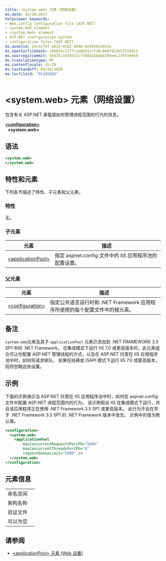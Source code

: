 ```yaml
---
title: <system.web> 元素（网络设置）
ms.date: 03/30/2017
helpviewer_keywords:
- Web.config configuration file [ASP.NET]
- system.Web element
- <system.Web> element
- ASP.NET configuration system
- configuration files [ASP.NET]
ms.assetid: 24c4cf4f-ad32-42b2-b040-8e4549e2855e
ms.openlocfilehash: c8b01ec217fc1b6b91ccf36c8667922b57f26852
ms.sourcegitcommit: 5b475c1855b32cf78d2d1bbb4295e4c236f39464
ms.translationtype: MT
ms.contentlocale: zh-CN
ms.lasthandoff: 09/24/2020
ms.locfileid: "91185582"
---
```

# <a name="systemweb-element-web-settings"></a>\<system.web> 元素（网络设置）

包含有关 ASP.NET 承载层如何管理进程范围的行为的信息。  
  
[**\<configuration>**](../configuration-element.md)  
&nbsp;&nbsp;**\<system.web>**  
  
## <a name="syntax"></a>语法  
  
```xml  
<system.web>  
</system.web>  
```  
  
## <a name="attributes-and-elements"></a>特性和元素  

下列各节描述了特性、子元素和父元素。  
  
### <a name="attributes"></a>特性  

无。  
  
### <a name="child-elements"></a>子元素  
  
|元素|描述|  
|-------------|-----------------|  
|[\<applicationPool>](applicationpool-element-web-settings.md)|指定 aspnet.config 文件中的 IIS 应用程序池的配置设置。|  
  
### <a name="parent-elements"></a>父元素  
  
|元素|描述|  
|-------------|-----------------|  
|[\<configuration>](../configuration-element.md)|指定公共语言运行时和 .NET Framework 应用程序所使用的每个配置文件中的根元素。|  
  
## <a name="remarks"></a>备注  

`system.web`元素及其子 `applicationPool` 元素已添加到 .NET FRAMEWORK 3.5 SP1 中的 .NET Framework。 在集成模式下运行 IIS 7.0 或更高版本时，此元素组合可让你配置 ASP.NET 管理线程的方式，以及在 ASP.NET 托管在 IIS 应用程序池中时，如何将请求排队。 如果在经典或 ISAPI 模式下运行 IIS 7.0 或更高版本，则将忽略这些设置。  
  
## <a name="example"></a>示例  

下面的示例演示当 ASP.NET 托管在 IIS 应用程序池中时，如何在 aspnet.config 文件中配置 ASP.NET 进程范围内的行为。 该示例假设 IIS 在集成模式下运行，并且该应用程序正在使用 .NET Framework 3.5 SP1 或更高版本。 此行为不会在早于 .NET Framework 3.5 SP1 的 .NET Framework 版本中发生。 示例中的值为默认值。  
  
```xml  
<configuration>  
  <system.web>  
    <applicationPool
        maxConcurrentRequestsPerCPU="5000"
        maxConcurrentThreadsPerCPU="0"
        requestQueueLimit="5000" />  
  </system.web>  
</configuration>  
```  
  
## <a name="element-information"></a>元素信息  
  
|||  
|-|-|  
|命名空间||  
|架构名称||  
|验证文件||  
|可以为空||  
  
## <a name="see-also"></a>请参阅

- [\<applicationPool> 元素 (Web 设置) ](applicationpool-element-web-settings.md)
